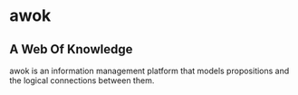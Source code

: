 # awok
## A Web Of Knowledge

awok is an information management platform that models propositions and the logical connections between them.

